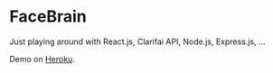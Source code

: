 # FaceBrain

Just playing around with React.js, Clarifai API, Node.js, Express.js, ...

Demo on [Heroku](https://facebrain-client.herokuapp.com/).
